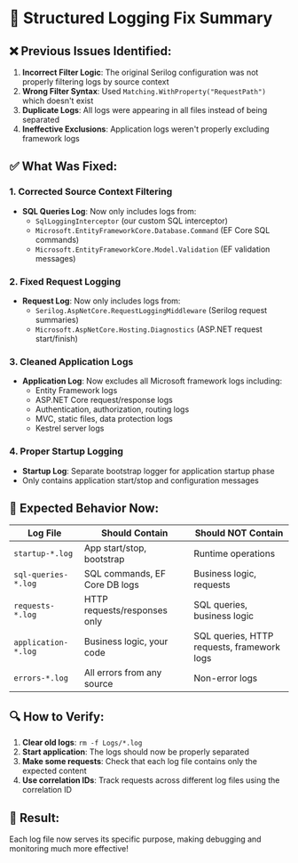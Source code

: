 # 🔧 Structured Logging Fix Summary

## ❌ **Previous Issues Identified:**

1. **Incorrect Filter Logic**: The original Serilog configuration was not properly filtering logs by source context
2. **Wrong Filter Syntax**: Used `Matching.WithProperty("RequestPath")` which doesn't exist
3. **Duplicate Logs**: All logs were appearing in all files instead of being separated
4. **Ineffective Exclusions**: Application logs weren't properly excluding framework logs

## ✅ **What Was Fixed:**

### 1. **Corrected Source Context Filtering**
- **SQL Queries Log**: Now only includes logs from:
  - `SqlLoggingInterceptor` (our custom SQL interceptor)
  - `Microsoft.EntityFrameworkCore.Database.Command` (EF Core SQL commands)
  - `Microsoft.EntityFrameworkCore.Model.Validation` (EF validation messages)

### 2. **Fixed Request Logging**
- **Request Log**: Now only includes logs from:
  - `Serilog.AspNetCore.RequestLoggingMiddleware` (Serilog request summaries)
  - `Microsoft.AspNetCore.Hosting.Diagnostics` (ASP.NET request start/finish)

### 3. **Cleaned Application Logs**
- **Application Log**: Now excludes all Microsoft framework logs including:
  - Entity Framework logs
  - ASP.NET Core request/response logs
  - Authentication, authorization, routing logs
  - MVC, static files, data protection logs
  - Kestrel server logs

### 4. **Proper Startup Logging**
- **Startup Log**: Separate bootstrap logger for application startup phase
- Only contains application start/stop and configuration messages

## 🎯 **Expected Behavior Now:**

| Log File | Should Contain | Should NOT Contain |
|----------|----------------|-------------------|
| `startup-*.log` | App start/stop, bootstrap | Runtime operations |
| `sql-queries-*.log` | SQL commands, EF Core DB logs | Business logic, requests |
| `requests-*.log` | HTTP requests/responses only | SQL queries, business logic |
| `application-*.log` | Business logic, your code | SQL queries, HTTP requests, framework logs |
| `errors-*.log` | All errors from any source | Non-error logs |

## 🔍 **How to Verify:**

1. **Clear old logs**: `rm -f Logs/*.log`
2. **Start application**: The logs should now be properly separated
3. **Make some requests**: Check that each log file contains only the expected content
4. **Use correlation IDs**: Track requests across different log files using the correlation ID

## 🎉 **Result:**
Each log file now serves its specific purpose, making debugging and monitoring much more effective!

